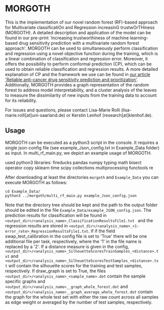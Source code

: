 # MORGOTH
This is the implementation of our novel random forest (RF)-based approach for Multivariate classificatiOn and Regression increasinG trustwOrTHiness (MORGOTH). A detailed description and application of the model can be found in our pre-print `Increasing trustworthiness of machine learning-based drug sensitivity prediction with a multivariate random forest approach'. MORGOTH can be used to simultaneously perform classification and regression using a novel objective function during the training, which is a linear combination of classification and regression error. Moreover, it offers the possibility to perform conformal prediction (CP), which can be used to obtain reliable classification and regression results. A more detailed explanation of CP and the framework we use can be found in [our article 'Reliable anti-cancer drug sensitivity prediction and prioritization'](https://doi.org/10.1038/s41598-024-62956-6). Additionally, MORGOTH provides a graph representation of the random forest to address model interpretability, and a cluster analysis of the leaves to measure the dissimilarity of new inputs from the training data to account for its reliability. 



For issues and questions, please contact Lisa-Marie Rolli (lisa-marie.rolli[at]uni-saarland.de) or Kerstin Lenhof (research[at]klenhof.de).

## Usage

MORGOTH can be executed as a python3 script in the console. It requires a single json-config file (see example_Json_config.txt in Example_Data folder) as input. In multi_rf_main.py, we depict an example usage of MORGOTH.

used python3 libraries: fireducks pandas numpy typing math bisect operator copy sklearn time scipy collections multiprocessing functools re


After downloading at least the directories `morgoth` and `Example_Data` you can execute MORGOTH as follows: 
```
cd Example_Data/
python3 ../morgoth/multi_rf_main.py example_Json_config.json
```
Note that the directory tree should be kept and the path to the output folder should be edited in the file `Example_Data/example_JSON_config.json`. The prediction results for classification will be found in ```<output_dir>/<analysis_name>_ClassificationResultsFile1.txt ``` and the regression results are stored in ```<output_dir>/<analysis_name>_<1-error_rate>_RegressionResultsFile1.txt```. If if the field swap_test_calibration in the config file is set to 'True' there will be one additional file per task, respectively, where the '1' in the file name is replaced by a '2'. If a distance measure is given in the config, ```<output_dir>/<analysis_name>_SilhouetteScoresTrainSamples_<distance>.txt``` and ```<output_dir>/<analysis_name>_SilhouetteScoresTestSamples_<distance>.txt``` will contain the silhouette scores for the training and test samples, respectively. If draw_graph is set to True, the files ```<output_dir>/<analysis_name>_<sample_name>.dot``` contain the sample specific graphs and ```<output_dir>/<analysis_name>__graph_whole_forest.dot``` and  ```<output_dir>/<analysis_name>__graph_average_whole_forest.dot``` contain the graph for the whole test set with either the raw count across all samples as edge weight or averaged by the number of test samples, respectively.
